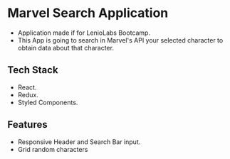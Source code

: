 # Marvel Search Application
- Application made if for LenioLabs Bootcamp.
- This App is going to search in Marvel's API your selected character to obtain data about that character.


## Tech Stack
- React.
- Redux.
- Styled Components.

## Features
- Responsive Header and Search Bar input.
- Grid random characters
